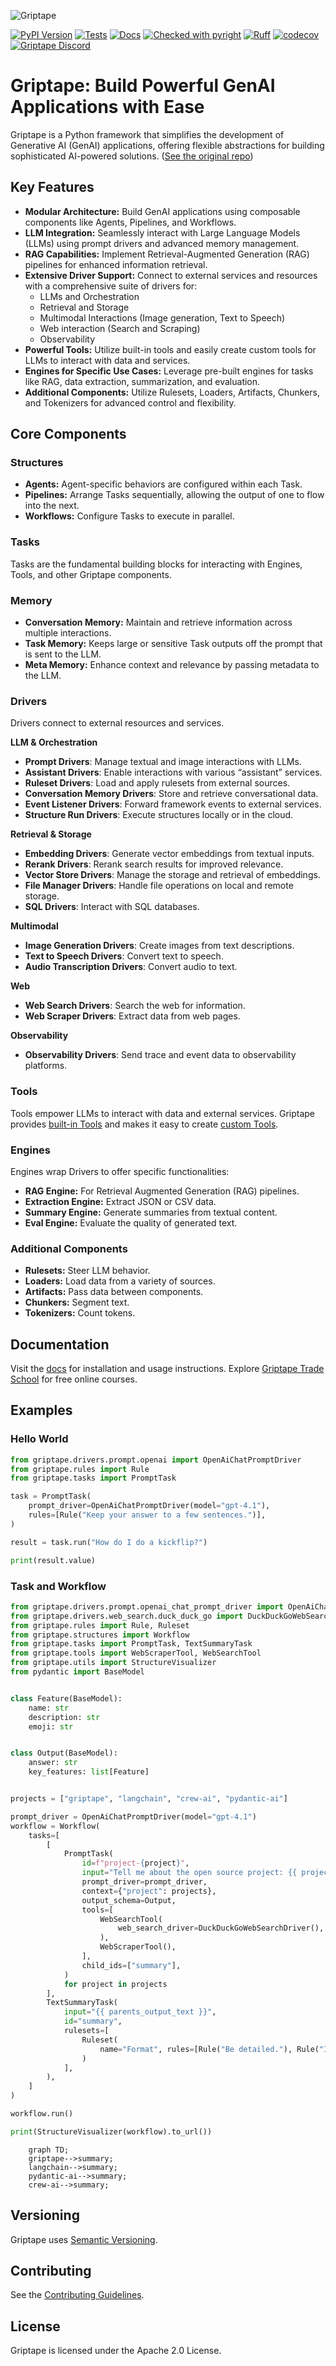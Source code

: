 ![Griptape](https://assets-global.website-files.com/65d658559223871198e78bca/65fb8d85c1ab3c9b858ab18a_Griptape%20logo%20dark.svg)

[![PyPI Version](https://img.shields.io/pypi/v/griptape.svg)](https://pypi.python.org/pypi/griptape)
[![Tests](https://github.com/griptape-ai/griptape/actions/workflows/unit-tests.yml/badge.svg)](https://github.com/griptape-ai/griptape/actions/workflows/unit-tests.yml)
[![Docs](https://readthedocs.org/projects/griptape/badge/)](https://griptape.readthedocs.io/)
[![Checked with pyright](https://microsoft.github.io/pyright/img/pyright_badge.svg)](https://microsoft.github.io/pyright/)
[![Ruff](https://img.shields.io/endpoint?url=https://raw.githubusercontent.com/astral-sh/ruff/main/assets/badge/v2.json)](https://github.com/astral-sh/ruff)
[![codecov](https://codecov.io/github/griptape-ai/griptape/graph/badge.svg?token=HUBqUpl3NB)](https://codecov.io/github/griptape-ai/griptape)
[![Griptape Discord](https://dcbadge.vercel.app/api/server/gnWRz88eym?compact=true&style=flat)](https://discord.gg/griptape)

# Griptape: Build Powerful GenAI Applications with Ease

Griptape is a Python framework that simplifies the development of Generative AI (GenAI) applications, offering flexible abstractions for building sophisticated AI-powered solutions. ([See the original repo](https://github.com/griptape-ai/griptape))

## Key Features

*   **Modular Architecture:** Build GenAI applications using composable components like Agents, Pipelines, and Workflows.
*   **LLM Integration:** Seamlessly interact with Large Language Models (LLMs) using prompt drivers and advanced memory management.
*   **RAG Capabilities:** Implement Retrieval-Augmented Generation (RAG) pipelines for enhanced information retrieval.
*   **Extensive Driver Support:** Connect to external services and resources with a comprehensive suite of drivers for:
    *   LLMs and Orchestration
    *   Retrieval and Storage
    *   Multimodal Interactions (Image generation, Text to Speech)
    *   Web interaction (Search and Scraping)
    *   Observability
*   **Powerful Tools:** Utilize built-in tools and easily create custom tools for LLMs to interact with data and services.
*   **Engines for Specific Use Cases:** Leverage pre-built engines for tasks like RAG, data extraction, summarization, and evaluation.
*   **Additional Components:** Utilize Rulesets, Loaders, Artifacts, Chunkers, and Tokenizers for advanced control and flexibility.

## Core Components

### Structures

*   **Agents:** Agent-specific behaviors are configured within each Task.
*   **Pipelines:** Arrange Tasks sequentially, allowing the output of one to flow into the next.
*   **Workflows:** Configure Tasks to execute in parallel.

### Tasks

Tasks are the fundamental building blocks for interacting with Engines, Tools, and other Griptape components.

### Memory

*   **Conversation Memory:** Maintain and retrieve information across multiple interactions.
*   **Task Memory:** Keeps large or sensitive Task outputs off the prompt that is sent to the LLM.
*   **Meta Memory:** Enhance context and relevance by passing metadata to the LLM.

### Drivers

Drivers connect to external resources and services.

**LLM & Orchestration**
- **Prompt Drivers**: Manage textual and image interactions with LLMs.
- **Assistant Drivers**: Enable interactions with various “assistant” services.
- **Ruleset Drivers**: Load and apply rulesets from external sources.
- **Conversation Memory Drivers**: Store and retrieve conversational data.
- **Event Listener Drivers**: Forward framework events to external services.
- **Structure Run Drivers**: Execute structures locally or in the cloud.

**Retrieval & Storage**
- **Embedding Drivers**: Generate vector embeddings from textual inputs.
- **Rerank Drivers**: Rerank search results for improved relevance.
- **Vector Store Drivers**: Manage the storage and retrieval of embeddings.
- **File Manager Drivers**: Handle file operations on local and remote storage.
- **SQL Drivers**: Interact with SQL databases.

**Multimodal**
- **Image Generation Drivers**: Create images from text descriptions.
- **Text to Speech Drivers**: Convert text to speech.
- **Audio Transcription Drivers**: Convert audio to text.

**Web**
- **Web Search Drivers**: Search the web for information.
- **Web Scraper Drivers**: Extract data from web pages.

**Observability**
- **Observability Drivers**: Send trace and event data to observability platforms.

### Tools

Tools empower LLMs to interact with data and external services.  Griptape provides [built-in Tools](https://docs.griptape.ai/stable/griptape-framework/tools/official-tools/) and makes it easy to create [custom Tools](https://docs.griptape.ai/stable/griptape-framework/tools/custom-tools/).

### Engines

Engines wrap Drivers to offer specific functionalities:

*   **RAG Engine:** For Retrieval Augmented Generation (RAG) pipelines.
*   **Extraction Engine:** Extract JSON or CSV data.
*   **Summary Engine:** Generate summaries from textual content.
*   **Eval Engine:** Evaluate the quality of generated text.

### Additional Components

*   **Rulesets:** Steer LLM behavior.
*   **Loaders:** Load data from a variety of sources.
*   **Artifacts:** Pass data between components.
*   **Chunkers:** Segment text.
*   **Tokenizers:** Count tokens.

## Documentation

Visit the [docs](https://docs.griptape.ai/) for installation and usage instructions. Explore [Griptape Trade School](https://learn.griptape.ai/) for free online courses.

## Examples

### Hello World

```python
from griptape.drivers.prompt.openai import OpenAiChatPromptDriver
from griptape.rules import Rule
from griptape.tasks import PromptTask

task = PromptTask(
    prompt_driver=OpenAiChatPromptDriver(model="gpt-4.1"),
    rules=[Rule("Keep your answer to a few sentences.")],
)

result = task.run("How do I do a kickflip?")

print(result.value)
```

### Task and Workflow

```python
from griptape.drivers.prompt.openai_chat_prompt_driver import OpenAiChatPromptDriver
from griptape.drivers.web_search.duck_duck_go import DuckDuckGoWebSearchDriver
from griptape.rules import Rule, Ruleset
from griptape.structures import Workflow
from griptape.tasks import PromptTask, TextSummaryTask
from griptape.tools import WebScraperTool, WebSearchTool
from griptape.utils import StructureVisualizer
from pydantic import BaseModel


class Feature(BaseModel):
    name: str
    description: str
    emoji: str


class Output(BaseModel):
    answer: str
    key_features: list[Feature]


projects = ["griptape", "langchain", "crew-ai", "pydantic-ai"]

prompt_driver = OpenAiChatPromptDriver(model="gpt-4.1")
workflow = Workflow(
    tasks=[
        [
            PromptTask(
                id=f"project-{project}",
                input="Tell me about the open source project: {{ project }}.",
                prompt_driver=prompt_driver,
                context={"project": projects},
                output_schema=Output,
                tools=[
                    WebSearchTool(
                        web_search_driver=DuckDuckGoWebSearchDriver(),
                    ),
                    WebScraperTool(),
                ],
                child_ids=["summary"],
            )
            for project in projects
        ],
        TextSummaryTask(
            input="{{ parents_output_text }}",
            id="summary",
            rulesets=[
                Ruleset(
                    name="Format", rules=[Rule("Be detailed."), Rule("Include emojis.")]
                )
            ],
        ),
    ]
)

workflow.run()

print(StructureVisualizer(workflow).to_url())
```

```mermaid
    graph TD;
    griptape-->summary;
    langchain-->summary;
    pydantic-ai-->summary;
    crew-ai-->summary;
```

## Versioning

Griptape uses [Semantic Versioning](https://semver.org/).

## Contributing

See the [Contributing Guidelines](https://github.com/griptape-ai/griptape/blob/main/CONTRIBUTING.md).

## License

Griptape is licensed under the Apache 2.0 License.